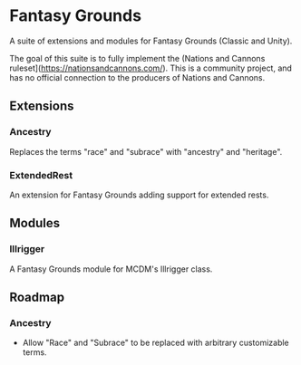 # Fantasy Grounds
A suite of extensions and modules for Fantasy Grounds (Classic and Unity).

The goal of this suite is to fully implement the (Nations and Cannons ruleset](https://nationsandcannons.com/). This is a community project, and has no official connection to the producers of Nations and Cannons.

## Extensions

### Ancestry 

Replaces the terms "race" and "subrace" with "ancestry" and "heritage".

### ExtendedRest

An extension for Fantasy Grounds adding support for extended rests.

## Modules

### Illrigger

A Fantasy Grounds module for MCDM's Illrigger class.

## Roadmap

### Ancestry

- Allow "Race" and "Subrace" to be replaced with arbitrary customizable terms.
